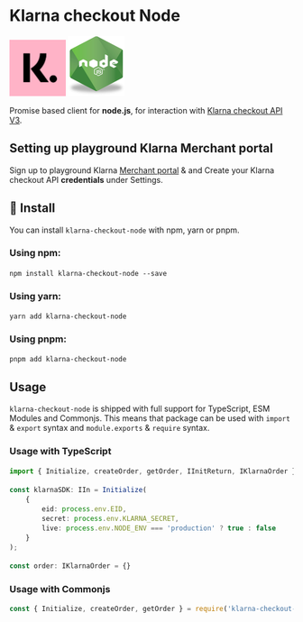 # Klarna checkout Node

<img src="./resources/klarna_logo.png" alt="Klarna Checkout logo" with="100px" height="100px" /> <img src="./resources/node-js-new.png" alt="Node.js logo" width="100px" height="107px" />

Promise based client for **node.js**, for interaction with
[Klarna checkout API V3](https://docs.klarna.com/klarna-checkout/api/#tag/order).

## Setting up playground Klarna Merchant portal

Sign up to playground Klarna
[Merchant portal](https://auth.playground.eu.portal.klarna.com/auth/realms/merchants/protocol/openid-connect/auth?client_id=merchant-portal&redirect_uri=https%3A%2F%2Fportal.playground.klarna.com%2Forders&state=8a193f2a-d3fb-471b-ae40-88b215da2ebe&response_mode=fragment&response_type=code&scope=openid&nonce=d91dd7a8-2157-4dd0-87a0-aeb07ed166b0&code_challenge=kWT--nIE4eyY97yqmkLK9bIew-Gm1pMdD94hLRTzqZc&code_challenge_method=S256)
& and Create your Klarna checkout API **credentials** under Settings.

## &#128190; Install

You can install `klarna-checkout-node` with npm, yarn or pnpm.

### Using npm:

`npm install klarna-checkout-node --save`

### Using yarn:

`yarn add klarna-checkout-node`

### Using pnpm:

`pnpm add klarna-checkout-node`

## Usage

`klarna-checkout-node` is shipped with full support for TypeScript, ESM Modules
and Commonjs. This means that package can be used with `import` &amp; `export`
syntax and `module.exports` &amp; `require` syntax.

### Usage with TypeScript

```TypeScript
import { Initialize, createOrder, getOrder, IInitReturn, IKlarnaOrder } from 'klarna-checkout-node';

const klarnaSDK: IIn = Initialize(
    {
        eid: process.env.EID, 
        secret: process.env.KLARNA_SECRET, 
        live: process.env.NODE_ENV === 'production' ? true : false 
    }
);

const order: IKlarnaOrder = {} 

```

### Usage with Commonjs

```js
const { Initialize, createOrder, getOrder } = require('klarna-checkout-node');
```
